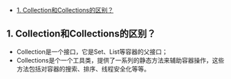 - [1. Collection和Collections的区别？](#1-Collection和Collections的区别？)
## 1. Collection和Collections的区别？
- Collection是一个接口，它是Set、List等容器的父接口；
- Collections是个一个工具类，提供了一系列的静态方法来辅助容器操作，这些方法包括对容器的搜索、排序、线程安全化等等。
